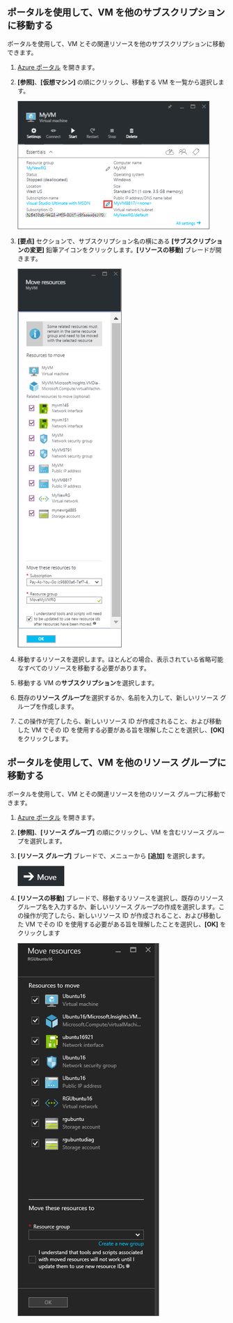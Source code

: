 

## ポータルを使用して、VM を他のサブスクリプションに移動する

ポータルを使用して、VM とその関連リソースを他のサブスクリプションに移動できます。

1. [Azure ポータル](https://portal.azure.com) を開きます。
2. **[参照]**、**[仮想マシン]** の順にクリックし、移動する VM を一覧から選択します。
	
	![[リソースの移動] ブレードを開くための鉛筆アイコンがある [要点] セクションのスクリーンショット。](./media/virtual-machines-common-move-vm/move-button.png)
	
3. **[要点]** セクションで、サブスクリプション名の横にある **[サブスクリプションの変更]** 鉛筆アイコンをクリックします。**[リソースの移動]** ブレードが開きます。
	
	![[リソースの移動] ブレードのスクリーンショット。](./media/virtual-machines-common-move-vm/move.png)
	
4. 移動するリソースを選択します。ほとんどの場合、表示されている省略可能なすべてのリソースを移動する必要があります。
5. 移動する VM の**サブスクリプション**を選択します。
6. 既存の**リソース グループ**を選択するか、名前を入力して、新しいリソース グループを作成します。
7. この操作が完了したら、新しいリソース ID が作成されること、および移動した VM でその ID を使用する必要がある旨を理解したことを選択し、**[OK]** をクリックします。

## ポータルを使用して、VM を他のリソース グループに移動する

ポータルを使用して、VM とその関連リソースを他のリソース グループに移動できます。

1. [Azure ポータル](https://portal.azure.com) を開きます。
2. **[参照]**、**[リソース グループ]** の順にクリックし、VM を含むリソース グループを選択します。
3. **[リソース グループ]** ブレードで、メニューから **[追加]** を選択します。
	
	![[リソース グループ] メニューの [移動] ボタンのスクリーン ショット。](./media/virtual-machines-common-move-vm/move-rg.png)
	
3. **[リソースの移動]** ブレードで、移動するリソースを選択し、既存のリソース グループ名を入力するか、新しいリソース グループの作成を選択します。この操作が完了したら、新しいリソース ID が作成されること、および移動した VM でその ID を使用する必要がある旨を理解したことを選択し、**[OK]** をクリックします
	
	![[リソースの移動] ブレードのスクリーンショット。](./media/virtual-machines-common-move-vm/move-rg-list.png)

<!---HONumber=AcomDC_0810_2016-->